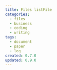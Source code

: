 ```yaml
---
title: Files listFile
categories:
  - files
  - business
  - coding
  - writing
tags:
  - document
  - paper
  - log
created: 0.7.0
updated: 0.9.0
---
```

